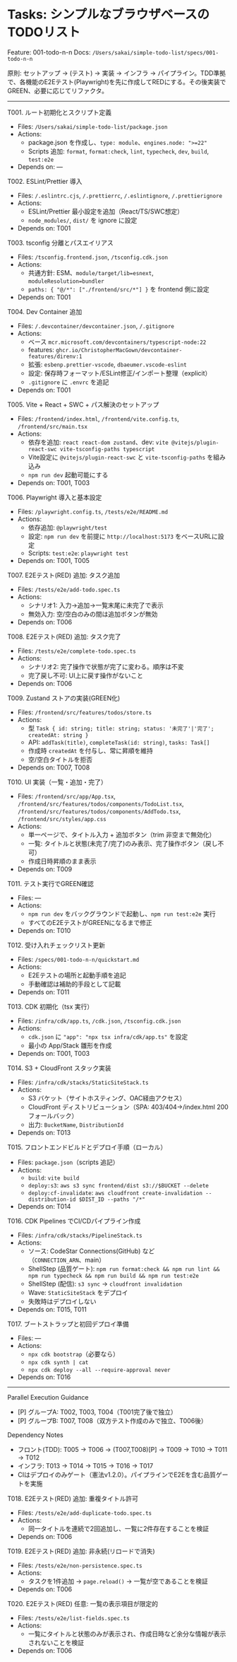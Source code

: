 # Tasks: シンプルなブラウザベースのTODOリスト

Feature: 001-todo-n-n
Docs: `/Users/sakai/simple-todo-list/specs/001-todo-n-n`

原則: セットアップ → (テスト) → 実装 → インフラ → パイプライン。TDD準拠で、各機能のE2Eテスト(Playwright)を先に作成してREDにする。その後実装でGREEN、必要に応じてリファクタ。

---

T001. ルート初期化とスクリプト定義
- Files: `/Users/sakai/simple-todo-list/package.json`
- Actions:
  - package.json を作成し、`type: module`、`engines.node: ">=22"`
  - Scripts 追加: `format`, `format:check`, `lint`, `typecheck`, `dev`, `build`, `test:e2e`
- Depends on: —

T002. ESLint/Prettier 導入
- Files: `/.eslintrc.cjs`, `/.prettierrc`, `/.eslintignore`, `/.prettierignore`
- Actions:
  - ESLint/Prettier 最小設定を追加（React/TS/SWC想定）
  - `node_modules/`, `dist/` を ignore に設定
- Depends on: T001

T003. tsconfig 分離とパスエイリアス
- Files: `/tsconfig.frontend.json`, `/tsconfig.cdk.json`
- Actions:
  - 共通方針: ESM、`module/target/lib=esnext`, `moduleResolution=bundler`
  - `paths: { "@/*": ["./frontend/src/*"] }` を frontend 側に設定
- Depends on: T001

T004. Dev Container 追加
- Files: `/.devcontainer/devcontainer.json`, `/.gitignore`
- Actions:
  - ベース `mcr.microsoft.com/devcontainers/typescript-node:22`
  - features: `ghcr.io/ChristopherMacGown/devcontainer-features/direnv:1`
  - 拡張: `esbenp.prettier-vscode`, `dbaeumer.vscode-eslint`
  - 設定: 保存時フォーマット/ESLint修正/インポート整理（explicit）
  - `.gitignore` に `.envrc` を追記
- Depends on: T001

T005. Vite + React + SWC + パス解決のセットアップ
- Files: `/frontend/index.html`, `/frontend/vite.config.ts`, `/frontend/src/main.tsx`
- Actions:
  - 依存を追加: `react react-dom zustand`、dev: `vite @vitejs/plugin-react-swc vite-tsconfig-paths typescript`
  - Vite設定に `@vitejs/plugin-react-swc` と `vite-tsconfig-paths` を組み込み
  - `npm run dev` 起動可能にする
- Depends on: T001, T003

T006. Playwright 導入と基本設定
- Files: `/playwright.config.ts`, `/tests/e2e/README.md`
- Actions:
  - 依存追加: `@playwright/test`
  - 設定: `npm run dev` を前提に `http://localhost:5173` をベースURLに設定
  - Scripts: `test:e2e`: `playwright test`
- Depends on: T001, T005

T007. E2Eテスト(RED) 追加: タスク追加
- Files: `/tests/e2e/add-todo.spec.ts`
- Actions:
  - シナリオ1: 入力→追加→一覧末尾に未完了で表示
  - 無効入力: 空/空白のみの間は追加ボタンが無効
- Depends on: T006

T008. E2Eテスト(RED) 追加: タスク完了
- Files: `/tests/e2e/complete-todo.spec.ts`
- Actions:
  - シナリオ2: 完了操作で状態が完了に変わる。順序は不変
  - 完了戻し不可: UI上に戻す操作がないこと
- Depends on: T006

T009. Zustand ストアの実装(GREEN化)
- Files: `/frontend/src/features/todos/store.ts`
- Actions:
  - 型 `Task { id: string; title: string; status: '未完了'|'完了'; createdAt: string }`
  - API: `addTask(title)`, `completeTask(id: string)`, `tasks: Task[]`
  - 作成時 `createdAt` を付与し、常に昇順を維持
  - 空/空白タイトルを拒否
- Depends on: T007, T008

T010. UI 実装（一覧・追加・完了）
- Files: `/frontend/src/app/App.tsx`, `/frontend/src/features/todos/components/TodoList.tsx`, `/frontend/src/features/todos/components/AddTodo.tsx`, `/frontend/src/styles/app.css`
- Actions:
  - 単一ページで、タイトル入力 + 追加ボタン（trim 非空まで無効化）
  - 一覧: タイトルと状態(未完了/完了)のみ表示、完了操作ボタン（戻し不可）
  - 作成日時昇順のまま表示
- Depends on: T009

T011. テスト実行でGREEN確認
- Files: —
- Actions:
  - `npm run dev` をバックグラウンドで起動し、`npm run test:e2e` 実行
  - すべてのE2EテストがGREENになるまで修正
- Depends on: T010

T012. 受け入れチェックリスト更新
- Files: `/specs/001-todo-n-n/quickstart.md`
- Actions:
  - E2Eテストの場所と起動手順を追記
  - 手動確認は補助的手段として記載
- Depends on: T011

T013. CDK 初期化（tsx 実行）
- Files: `/infra/cdk/app.ts`, `/cdk.json`, `/tsconfig.cdk.json`
- Actions:
  - `cdk.json` に `"app": "npx tsx infra/cdk/app.ts"` を設定
  - 最小の App/Stack 雛形を作成
- Depends on: T001, T003

T014. S3 + CloudFront スタック実装
- Files: `/infra/cdk/stacks/StaticSiteStack.ts`
- Actions:
  - S3 バケット（サイトホスティング、OAC経由アクセス）
  - CloudFront ディストリビューション（SPA: 403/404→/index.html 200 フォールバック）
  - 出力: `BucketName`, `DistributionId`
- Depends on: T013

T015. フロントエンドビルドとデプロイ手順（ローカル）
- Files: `package.json`（scripts 追記）
- Actions:
  - `build`: `vite build`
  - `deploy:s3`: `aws s3 sync frontend/dist s3://$BUCKET --delete`
  - `deploy:cf-invalidate`: `aws cloudfront create-invalidation --distribution-id $DIST_ID --paths "/*"`
- Depends on: T014

T016. CDK Pipelines でCI/CDパイプライン作成
- Files: `/infra/cdk/stacks/PipelineStack.ts`
- Actions:
  - ソース: CodeStar Connections(GitHub) など（`CONNECTION_ARN`、main）
  - ShellStep (品質ゲート): `npm run format:check && npm run lint && npm run typecheck && npm run build && npm run test:e2e`
  - ShellStep (配信): `s3 sync` → `cloudfront invalidation`
  - Wave: `StaticSiteStack` をデプロイ
  - 失敗時はデプロイしない
- Depends on: T015, T011

T017. ブートストラップと初回デプロイ準備
- Files: —
- Actions:
  - `npx cdk bootstrap`（必要なら）
  - `npx cdk synth | cat`
  - `npx cdk deploy --all --require-approval never`
- Depends on: T016

---

Parallel Execution Guidance
- [P] グループA: T002, T003, T004（T001完了後で独立）
- [P] グループB: T007, T008（双方テスト作成のみで独立、T006後）

Dependency Notes
- フロント(TDD): T005 → T006 → (T007,T008)[P] → T009 → T010 → T011 → T012
- インフラ: T013 → T014 → T015 → T016 → T017
- CIはデプロイのみゲート（憲法v1.2.0）。パイプラインでE2Eを含む品質ゲートを実施

T018. E2Eテスト(RED) 追加: 重複タイトル許可
- Files: `/tests/e2e/add-duplicate-todo.spec.ts`
- Actions:
  - 同一タイトルを連続で2回追加し、一覧に2件存在することを検証
- Depends on: T006

T019. E2Eテスト(RED) 追加: 非永続(リロードで消失)
- Files: `/tests/e2e/non-persistence.spec.ts`
- Actions:
  - タスクを1件追加 → `page.reload()` → 一覧が空であることを検証
- Depends on: T006

T020. E2Eテスト(RED) 任意: 一覧の表示項目が限定的
- Files: `/tests/e2e/list-fields.spec.ts`
- Actions:
  - 一覧にタイトルと状態のみが表示され、作成日時など余分な情報が表示されないことを検証
- Depends on: T006
